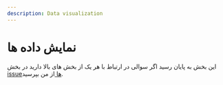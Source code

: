 ```yaml
---
description: Data visualization
---
```


# نمایش داده ها

این بخش به پایان رسید اگر سوالی در ارتباط با هر یک از بخش های بالا دارید در بخش [issueها ](https://github.com/amirshnll/skimage-persian-userguide/issues)از من بپرسید.

